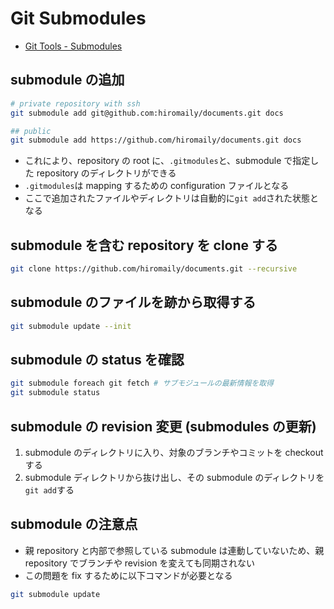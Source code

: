 # Git Submodules

- [Git Tools - Submodules](https://git-scm.com/book/en/v2/Git-Tools-Submodules)

## submodule の追加

```sh
# private repository with ssh
git submodule add git@github.com:hiromaily/documents.git docs

## public
git submodule add https://github.com/hiromaily/documents.git docs
```

- これにより、repository の root に、`.gitmodules`と、submodule で指定した repository のディレクトリができる
- `.gitmodules`は mapping するための configuration ファイルとなる
- ここで追加されたファイルやディレクトリは自動的に`git add`された状態となる

## submodule を含む repository を clone する

```sh
git clone https://github.com/hiromaily/documents.git --recursive
```

## submodule のファイルを跡から取得する

```sh
git submodule update --init
```

## submodule の status を確認

```sh
git submodule foreach git fetch # サブモジュールの最新情報を取得
git submodule status
```

## submodule の revision 変更 (submodules の更新)

1. submodule のディレクトリに入り、対象のブランチやコミットを checkout する
2. submodule ディレクトリから抜け出し、その submodule のディレクトリを`git add`する

## submodule の注意点

- 親 repository と内部で参照している submodule は連動していないため、親 repository でブランチや revision を変えても同期されない
- この問題を fix するために以下コマンドが必要となる

```sh
git submodule update
```
